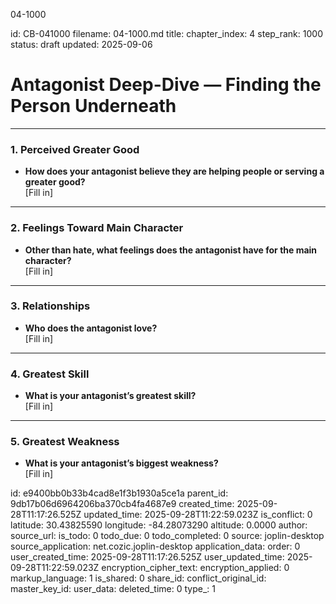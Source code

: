 04-1000

id: CB-041000
filename: 04-1000.md
title: 
chapter_index: 4
step_rank: 1000
status: draft
updated: 2025-09-06
# Antagonist Deep-Dive — Finding the Person Underneath

---

### **1. Perceived Greater Good**
- **How does your antagonist believe they are helping people or serving a greater good?**  
  [Fill in]  

---

### **2. Feelings Toward Main Character**
- **Other than hate, what feelings does the antagonist have for the main character?**  
  [Fill in]  

---

### **3. Relationships**
- **Who does the antagonist love?**  
  [Fill in]  

---

### **4. Greatest Skill**
- **What is your antagonist’s greatest skill?**  
  [Fill in]  

---

### **5. Greatest Weakness**
- **What is your antagonist’s biggest weakness?**  
  [Fill in]  


id: e9400bb0b33b4cad8e1f3b1930a5ce1a
parent_id: 9db17b06d6964206ba370cb4fa4687e9
created_time: 2025-09-28T11:17:26.525Z
updated_time: 2025-09-28T11:22:59.023Z
is_conflict: 0
latitude: 30.43825590
longitude: -84.28073290
altitude: 0.0000
author: 
source_url: 
is_todo: 0
todo_due: 0
todo_completed: 0
source: joplin-desktop
source_application: net.cozic.joplin-desktop
application_data: 
order: 0
user_created_time: 2025-09-28T11:17:26.525Z
user_updated_time: 2025-09-28T11:22:59.023Z
encryption_cipher_text: 
encryption_applied: 0
markup_language: 1
is_shared: 0
share_id: 
conflict_original_id: 
master_key_id: 
user_data: 
deleted_time: 0
type_: 1